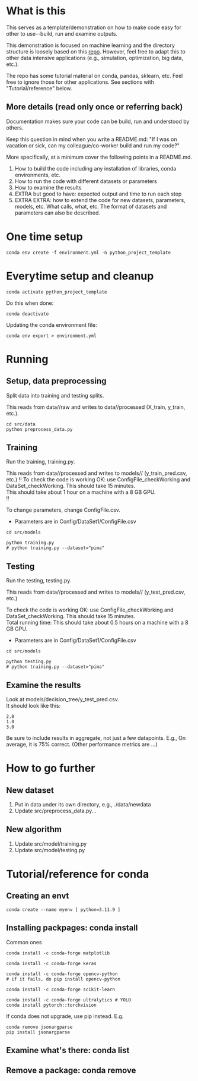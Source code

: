 # What is this
This serves as a template/demonstration on how to make code easy for other to use--build, run and examine outputs.  

This demonstration is focused on machine learning and the directory structure is loosely based on this [repo](https://github.com/StigTerrebonne/AIS-LSTM).  However, feel free to adapt this to other data intensive applications (e.g., simulation, optimization, big data, etc.).  

The repo has some tutorial material on conda, pandas, sklearn, etc.  Feel free to ignore those for other applications.  See sections with "Tutorial/reference" below.

## More details (read only once or referring back)
Documentation makes sure your code can be build, run and understood by others.  

Keep this question in mind when you write a README.md: "If I was on vacation or sick, can my colleague/co-worker build and run my code?"  

More specifically, at a minimum cover the following points in a README.md.
1. How to build the code including any installation of libraries, conda environments, etc.
1. How to run the code with different datasets or parameters
1. How to examine the results
1. EXTRA but good to have: expected output and time to run each step
1. EXTRA EXTRA: how to extend the code for new datasets, parameters, models, etc. What calls, what, etc. The format of datasets and parameters can also be described.

# One time setup
````
conda env create -f environment.yml -n python_project_template
````

# Everytime setup and cleanup
````
conda activate python_project_template
````

Do this when done:
````
conda deactivate
````

Updating the conda environment file:
````
conda env export > environment.yml
````

# Running

## Setup, data preprocessing
Split data into training and testing splits.  

This reads from data/<dataset>/raw and writes to data/<dataset>/processed (X_train, y_train, etc.).
````
cd src/data
python preprocess_data.py
````

## Training
Run the training, training.py.

This reads from data/<dataset>/processed and writes to models/<dataset>/ (y_train_pred.csv, etc.)
!!
To check the code is working OK: use ConfigFile_checkWorking and DataSet_checkWorking.  This should take 15 minutes.  
This should take about 1 hour on a machine with a 8 GB GPU.  
!!

To change parameters, change ConfigFile.csv.  
* Parameters are in Config/DataSet1/ConfigFile.csv
````
cd src/models

python training.py
# python training.py --dataset="pima"
````

## Testing
Run the testing, testing.py.

This reads from data/<dataset>/processed and writes to models/<dataset>/ (y_test_pred.csv, etc.)

To check the code is working OK: use ConfigFile_checkWorking and DataSet_checkWorking.  This should take 15 minutes.    
Total running time: This should take about 0.5 hours on a machine with a 8 GB GPU.  

* Parameters are in Config/DataSet1/ConfigFile.csv
````
cd src/models

python testing.py
# python training.py --dataset="pima"
````

## Examine the results
Look at models/decision_tree/y_test_pred.csv.  
It should look like this:
````
2.0
1.0
3.0
````
Be sure to include results in aggregate, not just a few datapoints.
E.g., On average, it is 75% correct.  (Other performance metrics are …)

# How to go further

## New dataset
1. Put in data under its own directory, e.g., ./data/newdata  
1. Update src/preprocess_data.py...

## New algorithm
1. Update src/model/training.py
1. Update src/model/testing.py

# Tutorial/reference for conda

## Creating an envt
````conda create --name myenv [ python=3.11.9 ]````

## Installing packpages: conda install <pkg>
Common ones
````
conda install -c conda-forge matplotlib

conda install -c conda-forge keras

conda install -c conda-forge opencv-python 
# if it fails, do pip install opencv-python

conda install -c conda-forge scikit-learn

conda install -c conda-forge ultralytics # YOLO
conda install pytorch::torchvision
````

If conda does not upgrade, use pip instead.  E.g.
````
conda remove jsonargparse
pip install jsonargparse
````

## Examine what's there: conda list

## Remove a package: conda remove <pkg>